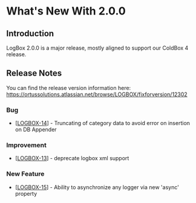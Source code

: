 # What's New With 2.0.0

## Introduction

LogBox 2.0.0 is a major release, mostly aligned to support our ColdBox 4 release.

## Release Notes

You can find the release version information here: https://ortussolutions.atlassian.net/browse/LOGBOX/fixforversion/12302

<h3>        Bug
</h3>
<ul>
<li>[<a href='https://ortussolutions.atlassian.net/browse/LOGBOX-14'>LOGBOX-14</a>] -         Truncating of category data to avoid error on insertion on DB Appender
</li>
</ul>
                        
<h3>        Improvement
</h3>
<ul>
<li>[<a href='https://ortussolutions.atlassian.net/browse/LOGBOX-13'>LOGBOX-13</a>] -         deprecate logbox xml support
</li>
</ul>
        
<h3>        New Feature
</h3>
<ul>
<li>[<a href='https://ortussolutions.atlassian.net/browse/LOGBOX-15'>LOGBOX-15</a>] -         Ability to asynchronize any logger via new &#39;async&#39; property
</li>
</ul>